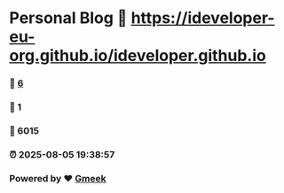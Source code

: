 # Personal Blog :link: https://ideveloper-eu-org.github.io/ideveloper.github.io 
### :page_facing_up: [6](https://ideveloper-eu-org.github.io/ideveloper.github.io/tag.html) 
### :speech_balloon: 1 
### :hibiscus: 6015 
### :alarm_clock: 2025-08-05 19:38:57 
### Powered by :heart: [Gmeek](https://github.com/Meekdai/Gmeek)
